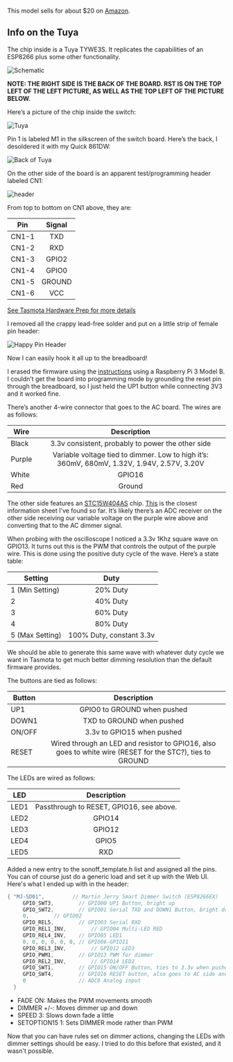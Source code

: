 This model sells for about $20 on [Amazon](https://www.amazon.com/Martin-Jerry-SmartLife-Compatible-Assistant/dp/B07FXYSVR1?crid=C1ZOLL11DTUQ&keywords=martin+jerry+smart+switch&qid=1538081789&sprefix=martin+jerry&sr=8-1&ref=mp_s_a_1_1). 

## Info on the Tuya
The chip inside is a Tuya TYWE3S. It replicates the capabilities of an ESP8266 plus some other functionality.

![Schematic](https://raw.githubusercontent.com/hank/tasmota-contrib/master/image1.png)

**NOTE: THE RIGHT SIDE IS THE BACK OF THE BOARD. RST IS ON THE TOP LEFT OF THE LEFT PICTURE, AS WELL AS THE TOP LEFT OF THE PICTURE BELOW.**

Here’s a picture of the chip inside the switch:

![Tuya](https://raw.githubusercontent.com/hank/tasmota-contrib/master/image3.png)

Pin 1 is labeled M1 in the silkscreen of the switch board. Here’s the back, I desoldered it with my Quick 861DW:

![Back of Tuya](https://raw.githubusercontent.com/hank/tasmota-contrib/master/image4.png)

On the other side of the board is an apparent test/programming header labeled CN1:

![header](https://raw.githubusercontent.com/hank/tasmota-contrib/master/image2.png)

From top to bottom on CN1 above, they are:

| Pin        | Signal |
| ------ |:-----:|
| CN1-1 | TXD |
| CN1-2 | RXD |
| CN1-3 | GPIO2 |
| CN1-4 | GPIO0 |
| CN1-5 | GROUND | 
| CN1-6 | VCC |

[See Tasmota Hardware Prep for more details](installation/Hardware-Preparation)

I removed all the crappy lead-free solder and put on a little strip of female pin header:

![Happy Pin Header](https://raw.githubusercontent.com/hank/tasmota-contrib/master/image5.png)

Now I can easily hook it all up to the breadboard!

I erased the firmware using the [instructions](devices/Flash-Sonoff-using-Raspberry-Pi) using a Raspberry Pi 3 Model B. I couldn’t get the board into programming mode by grounding the reset pin through the breadboard, so I just held the UP1 button while connecting 3V3 and it worked fine.

There’s another 4-wire connector that goes to the AC board. The wires are as follows:

| Wire | Description |
| ------ |:-----:|
| Black | 3.3v consistent, probably to power the other side |
| Purple | Variable voltage tied to dimmer. Low to high it’s: 360mV, 680mV, 1.32V, 1.94V, 2.57V, 3.20V |
| White | GPIO16 |
| Red | Ground |

The other side features an [STC15W404AS](https://www.kynix.com/Detail/37918/STC15W404AS.html) chip. [This](http://www.stcmicro.com/datasheet/STC15W404S_Features.pdf) is the closest information sheet I’ve found so far. It’s likely there’s an ADC receiver on the other side receiving our variable voltage on the purple wire above and converting that to the AC dimmer signal.

When probing with the oscilloscope I noticed a 3.3v 1Khz square wave on GPIO13. It turns out this is the PWM that controls the output of the purple wire. This is done using the positive duty cycle of the wave. Here’s a state table:

| Setting | Duty |
| ------ |:-----:|
| 1 (Min Setting) | 20% Duty |
| 2 | 40% Duty |
| 3 | 60% Duty |
| 4 | 80% Duty |
| 5 (Max Setting) | 100% Duty, constant 3.3v |

We should be able to generate this same wave with whatever duty cycle we want in Tasmota to get much better dimming resolution than the default firmware provides.

The buttons are tied as follows:

| Button | Description |
| ------ |:-----:|
| UP1 | GPIO0 to GROUND when pushed |
| DOWN1 | TXD to GROUND when pushed |
| ON/OFF | 3.3v to GPIO15 when pushed |
| RESET | Wired through an LED and resistor to GPIO16, also goes to white wire (RESET for the STC?), ties to GROUND |

The LEDs are wired as follows:

| LED | Description |
| ------ |:-----:|
| LED1 | Passthrough to RESET, GPIO16, see above. |
| LED2 | GPIO14 |
| LED3 | GPIO12 |
| LED4 | GPIO5 |
| LED5 | RXD |

Added a new entry to the sonoff_template.h list and assigned all the pins. You can of course just do a generic load and set it up with the Web UI. Here's what I ended up with in the header:

```c
{ "MJ-SD01",         // Martin Jerry Smart Dimmer Switch (ESP8266EX)
     GPIO_SWT3,        // GPIO00 UP1 Button, bright up
     GPIO_SWT2,        // GPIO01 Serial TXD and DOWN1 Button, bright down
     0,        // GPIO02
     GPIO_REL5,        // GPIO03 Serial RXD
     GPIO_REL1_INV,        // GPIO04 Multi-LED RED
     GPIO_REL4_INV,    // GPIO05 LED1
     0, 0, 0, 0, 0, 0, // GPIO06-GPIO11
     GPIO_REL3_INV,        // GPIO12 LED3
     GPIO_PWM1,        // GPIO13 PWM for dimmer
     GPIO_REL2_INV,        // GPIO14 LED2
     GPIO_SWT1,        // GPIO15 ON/OFF Button, ties to 3.3v when pushed
     GPIO_SWT4,        // GPIO16 RESET button, also goes to AC side and probably resets the STC chip, tied to LED1
     0                 // ADC0 Analog input
  }
```

* FADE ON: Makes the PWM movements smooth
* DIMMER +/-: Moves dimmer up and down
* SPEED 3: Slows down fade a little
* SETOPTION15 1: Sets DIMMER mode rather than PWM

Now that you can have rules set on dimmer actions, changing the LEDs with dimmer settings should be easy. I tried to do this before that existed, and it wasn't possible.
